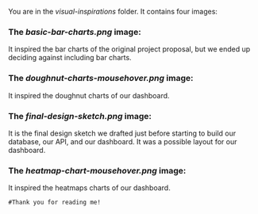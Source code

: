 You are in the *visual-inspirations* folder. It contains four images:

### The *basic-bar-charts.png* image:

It inspired the bar charts of the original project proposal, but we ended up deciding against including bar charts.

### The *doughnut-charts-mousehover.png* image:

It inspired the doughnut charts of our dashboard.

### The *final-design-sketch.png* image:

It is the final design sketch we drafted just before starting to build our database, our API, and our dashboard. It was a possible layout for our dashboard.

### The *heatmap-chart-mousehover.png* image:

It inspired the heatmaps charts of our dashboard.

```#Thank you for reading me!```
